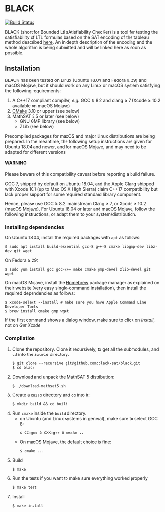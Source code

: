 # BLACK

[![Build Status](https://api.cirrus-ci.com/github/black-sat/black.svg)](https://cirrus-ci.com/github/black-sat/black)

BLACK (short for Bounded Ltl sAtisfiability ChecKer) is a tool for testing the
satisfiability of LTL formulas based on the SAT encoding of the tableau method
described [here][Reynolds]. An in depth description of the encoding and the
whole algorithm is being submitted and will be linked here as soon as possible.

## Installation

BLACK has been tested on Linux (Ubuntu 18.04 and Fedora ≥ 29) and
macOS Mojave, but it should work on any Linux or macOS system satisfying the
following requirements:
1. A C++17 compliant compiler, *e.g.* GCC ≥ 8.2 and clang ≥ 7
    (Xcode ≥ 10.2 available on macOS Mojave)
2. [CMake][CMake] 3.10 or upper (see below)
3. [MathSAT][MathSAT] 5.5 or later (see below)
   * GNU GMP library (see below)
   * ZLib (see below)

Precompiled packages for macOS and major Linux distributions are being prepared.
In the meantime, the following setup instructions are given for Ubuntu 18.04 and
newer, and for macOS Mojave, and may need to be adapted for different versions.

#### WARNING
Please beware of this compatibility caveat before reporting a build failure.

GCC 7, shipped by default on Ubuntu 18.04, and the Apple Clang
shipped with Xcode 10.1 (up to Mac OS X High Sierra) claim C++17
compatibility but lack proper support for some required standard library
component.

Hence, please use GCC ≥ 8.2, mainstream Clang ≥ 7, or Xcode ≥ 10.2
(macOS Mojave). For Ubuntu 18.04 or later and macOS Mojave, follow the
following instructions, or adapt them to your system/distribution.

### Installing dependencies

On Ubuntu 18.04, install the required packages with `apt` as follows:

```
$ sudo apt install build-essential gcc-8 g++-8 cmake libgmp-dev libz-dev git wget
```

On Fedora ≥ 29:

```
$ sudo yum install gcc gcc-c++ make cmake gmp-devel zlib-devel git wget
```

On macOS Mojave, install the [Homebrew] package manager as explained on their
website (very easy single-command installation), then install the required
dependencies as follows:

```
$ xcode-select --install # make sure you have Apple Command Line Developer Tools
$ brew install cmake gmp wget
```

If the first command shows a dialog window, make sure to click on *Install*,
not on *Get Xcode*

### Compilation
1. Clone the repository. Clone it recursively, to get all the submodules, and
   `cd` into the source directory:
   ```
   $ git clone --recursive git@github.com:black-sat/black.git
   $ cd black
   ```
2. Download and unpack the MathSAT 5 distribution:
   ```
   $ ./download-mathsat5.sh
   ```
1. Create a `build` directory and `cd` into it:
   ```
   $ mkdir build && cd build
   ```
2. Run `cmake` inside the `build` directory.
   * on Ubuntu (and Linux systems in general), make sure to select GCC 8:  
      ```
      $ CC=gcc-8 CXX=g++-8 cmake ..
      ```
   * On macOS Mojave, the default choice is fine:  
      ```
      $ cmake ...
      ```
3. Build
   ```
   $ make
   ```
4. Run the tests if you want to make sure everything worked properly  
   ```
   $ make test
   ```
5. Install  
   ```
   $ make install
   ```

[Reynolds]: https://arxiv.org/abs/1609.04102
[CMake]: https://cmake.org
[MathSAT]: http://mathsat.fbk.eu
[Homebrew]: https://brew.sh
